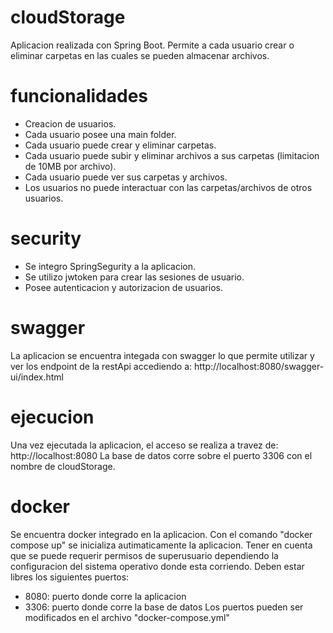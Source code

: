 # cloudStorage
Aplicacion realizada con Spring Boot. Permite a cada usuario crear o eliminar carpetas en las cuales se pueden almacenar archivos.

# funcionalidades
 - Creacion de usuarios.
 - Cada usuario posee una main folder.
 - Cada usuario puede crear y eliminar carpetas.
 - Cada usuario puede subir y eliminar archivos a sus carpetas (limitacion de 10MB por archivo).
 - Cada usuario puede ver sus carpetas y archivos.
 - Los usuarios no puede interactuar con las carpetas/archivos de otros usuarios.
 
# security
 - Se integro SpringSegurity a la aplicacion.
 - Se utilizo jwtoken para crear las sesiones de usuario.
 - Posee autenticacion y autorizacion de usuarios.

# swagger
La aplicacion se encuentra integada con swagger lo que permite utilizar y ver los endpoint de la restApi accediendo a: http://localhost:8080/swagger-ui/index.html

# ejecucion
Una vez ejecutada la aplicacion, el acceso se realiza a travez de: http://localhost:8080
La base de datos corre sobre el puerto 3306 con el nombre de cloudStorage.

# docker
Se encuentra docker integrado en la aplicacion.
Con el comando "docker compose up" se inicializa autimaticamente la aplicacion.
Tener en cuenta que se puede requerir permisos de superusuario dependiendo la configuracion del sistema operativo donde esta corriendo.
Deben estar libres los siguientes puertos:
 - 8080: puerto donde corre la aplicacion
 - 3306: puerto donde corre la base de datos
Los puertos pueden ser modificados en el archivo "docker-compose.yml"

